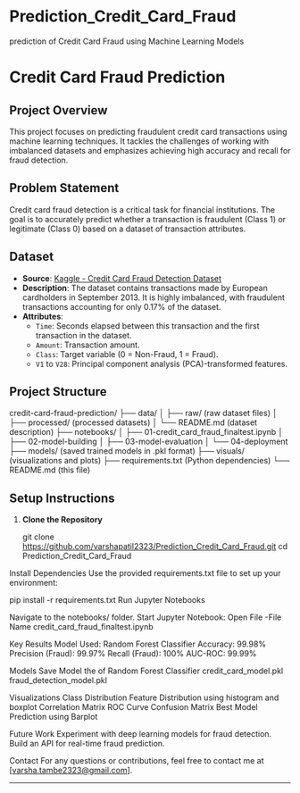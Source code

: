 # Prediction_Credit_Card_Fraud
prediction of Credit Card Fraud using Machine Learning Models

# Credit Card Fraud Prediction

## Project Overview
This project focuses on predicting fraudulent credit card transactions using machine learning techniques. It tackles the challenges of working with imbalanced datasets and 
emphasizes achieving high accuracy and recall for fraud detection.

## Problem Statement
Credit card fraud detection is a critical task for financial institutions. The goal is to accurately predict whether a transaction is fraudulent (Class 1) or legitimate (Class 0) based 
on a dataset of transaction attributes.

## Dataset
- **Source**: [Kaggle - Credit Card Fraud Detection Dataset](https://www.kaggle.com/mlg-ulb/creditcardfraud)
- **Description**: The dataset contains transactions made by European cardholders in September 2013. It is highly imbalanced, with fraudulent transactions accounting for only 
   0.17% of the dataset.
- **Attributes**:
  - `Time`: Seconds elapsed between this transaction and the first transaction in the dataset.
  - `Amount`: Transaction amount.
  - `Class`: Target variable (0 = Non-Fraud, 1 = Fraud).
  - `V1` to `V28`: Principal component analysis (PCA)-transformed features.

## Project Structure
credit-card-fraud-prediction/ ├── data/ │ ├── raw/ (raw dataset files) │ ├── processed/ (processed datasets) │ └── README.md (dataset description)
 ├── notebooks/ │ ├── 01-credit_card_fraud_finaltest.ipynb │ ├── 02-model-building │ ├── 03-model-evaluation │ └── 04-deployment ├── 
models/ (saved trained models in .pkl format) ├── visuals/ (visualizations and plots) ├── requirements.txt (Python dependencies) └── README.md (this file)

## Setup Instructions
1. **Clone the Repository**
 
   git clone https://github.com/varshapatil2323/Prediction_Credit_Card_Fraud.git
   cd Prediction_Credit_Card_Fraud

Install Dependencies Use the provided requirements.txt file to set up your environment:


pip install -r requirements.txt
Run Jupyter Notebooks

Navigate to the notebooks/ folder.
Start Jupyter Notebook:  Open File -File Name
credit_card_fraud_finaltest.ipynb

Key Results
Model Used: Random Forest Classifier 
Accuracy: 99.98%
Precision (Fraud): 99.97%
Recall (Fraud): 100%
AUC-ROC: 99.99%

Models
Save Model the of Random Forest Classifier 
credit_card_model.pkl
fraud_detection_model.pkl

Visualizations
Class Distribution
Feature Distribution using histogram and boxplot
Correlation Matrix
ROC Curve
Confusion Matrix 
Best Model Prediction using Barplot

Future Work
Experiment with deep learning models for fraud detection.
Build an API for real-time fraud prediction.


Contact
For any questions or contributions, feel free to contact me at [varsha.tambe2323@gmail.com].

---




